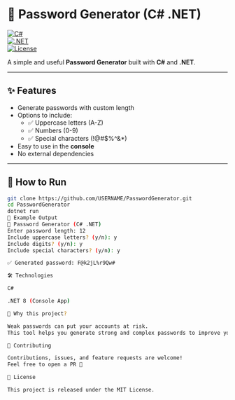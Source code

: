 # 🔐 Password Generator (C# .NET)

[![C#](https://img.shields.io/badge/Language-C%23-blue.svg?logo=c-sharp)](https://learn.microsoft.com/en-us/dotnet/csharp/)  
[![.NET](https://img.shields.io/badge/Framework-.NET%208-512BD4?logo=dotnet)](https://dotnet.microsoft.com/)  
[![License](https://img.shields.io/badge/License-MIT-green.svg)](LICENSE)

A simple and useful **Password Generator** built with **C#** and **.NET**.

---

## ✨ Features
- Generate passwords with custom length
- Options to include:
  - ✅ Uppercase letters (A-Z)  
  - ✅ Numbers (0-9)  
  - ✅ Special characters (!@#$%^&*)  
- Easy to use in the **console**
- No external dependencies

---

## 🚀 How to Run
```bash
git clone https://github.com/USERNAME/PasswordGenerator.git
cd PasswordGenerator
dotnet run
📸 Example Output
🔐 Password Generator (C# .NET)
Enter password length: 12
Include uppercase letters? (y/n): y
Include digits? (y/n): y
Include special characters? (y/n): y

✅ Generated password: F@k2jL%r9Qw#

🛠 Technologies

C#

.NET 8 (Console App)

🌟 Why this project?

Weak passwords can put your accounts at risk.
This tool helps you generate strong and complex passwords to improve your security.

🤝 Contributing

Contributions, issues, and feature requests are welcome!
Feel free to open a PR 🙌

📜 License

This project is released under the MIT License.
